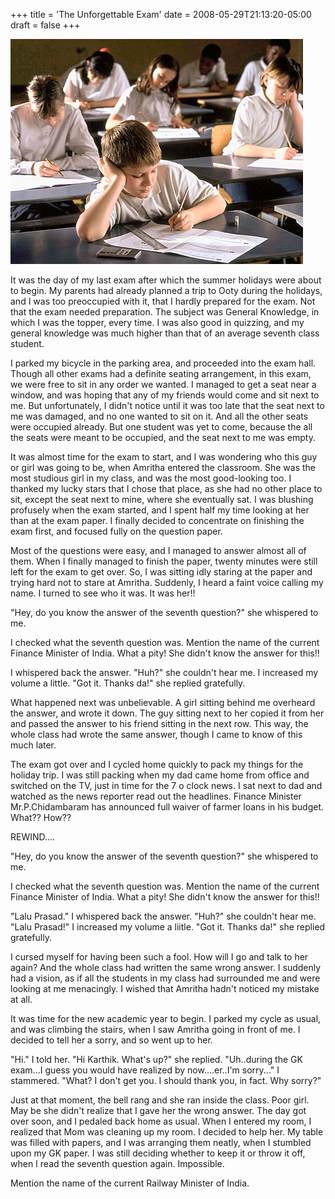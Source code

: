 +++
title = 'The Unforgettable Exam'
date = 2008-05-29T21:13:20-05:00
draft = false
+++

![exam](../images/exam.jpg)

It was the day of my last exam after which the summer holidays were about to begin. My parents had already planned a trip to Ooty during the holidays, and I was too preoccupied with it, that I hardly prepared for the exam. Not that the exam needed preparation. The subject was General Knowledge, in which I was the topper, every time. I was also good in quizzing, and my general knowledge was much higher than that of an average seventh class student.

I parked my bicycle in the parking area, and proceeded into the exam hall. Though all other exams had a definite seating arrangement, in this exam, we were free to sit in any order we wanted. I managed to get a seat near a window, and was hoping that any of my friends would come and sit next to me. But unfortunately, I didn't notice until it was too late that the seat next to me was damaged, and no one wanted to sit on it. And all the other seats were occupied already. But one student was yet to come, because the all the seats were meant to be occupied, and the seat next to me was empty.

It was almost time for the exam to start, and I was wondering who this guy or girl was going to be, when Amritha entered the classroom. She was the most studious girl in my class, and was the most good-looking too. I thanked my lucky stars that I chose that place, as she had no other place to sit, except the seat next to mine, where she eventually sat. I was blushing profusely when the exam started, and I spent half my time looking at her than at the exam paper. I finally decided to concentrate on finishing the exam first, and focused fully on the question paper.

Most of the questions were easy, and I managed to answer almost all of them. When I finally managed to finish the paper, twenty minutes were still left for the exam to get over. So, I was sitting idly staring at the paper and trying hard not to stare at Amritha. Suddenly, I heard a faint voice calling my name. I turned to see who it was. It was her!!

"Hey, do you know the answer of the seventh question?" she whispered to me.

I checked what the seventh question was. Mention the name of the current Finance Minister of India. What a pity! She didn't know the answer for this!!

I whispered back the answer.
"Huh?" she couldn't hear me.
I increased my volume a little.
"Got it. Thanks da!" she replied gratefully.

What happened next was unbelievable. A girl sitting behind me overheard the answer, and wrote it down. The guy sitting next to her copied it from her and passed the answer to his friend sitting in the next row. This way, the whole class had wrote the same answer, though I came to know of this much later.

The exam got over and I cycled home quickly to pack my things for the holiday trip. I was still packing when my dad came home from office and switched on the TV, just in time for the 7 o clock news. I sat next to dad and watched as the news reporter read out the headlines. Finance Minister Mr.P.Chidambaram has announced full waiver of farmer loans in his budget. What?? How??

REWIND....

"Hey, do you know the answer of the seventh question?" she whispered to me.

I checked what the seventh question was. Mention the name of the current Finance Minister of India. What a pity! She didn't know the answer for this!!

"Lalu Prasad." I whispered back the answer.
"Huh?" she couldn't hear me.
"Lalu Prasad!" I increased my volume a liitle.
"Got it. Thanks da!" she replied gratefully.

I cursed myself for having been such a fool. How will I go and talk to her again? And the whole class had written the same wrong answer. I suddenly had a vision, as if all the students in my class had surrounded me and were looking at me menacingly. I wished that Amritha hadn't noticed my mistake at all.

It was time for the new academic year to begin. I parked my cycle as usual, and was climbing the stairs, when I saw Amritha going in front of me. I decided to tell her a sorry, and so went up to her.

"Hi." I told her.
"Hi Karthik. What's up?" she replied.
"Uh..during the GK exam...I guess you would have realized by now....er..I'm sorry..." I stammered.
"What? I don't get you. I should thank you, in fact. Why sorry?"

Just at that moment, the bell rang and she ran inside the class. Poor girl. May be she didn't realize that I gave her the wrong answer. The day got over soon, and I pedaled back home as usual. When I entered my room, I realized that Mom was cleaning up my room. I decided to help her. My table was filled with papers, and I was arranging them neatly, when I stumbled upon my GK paper. I was still deciding whether to keep it or throw it off, when I read the seventh question again. Impossible.

Mention the name of the current Railway Minister of India.